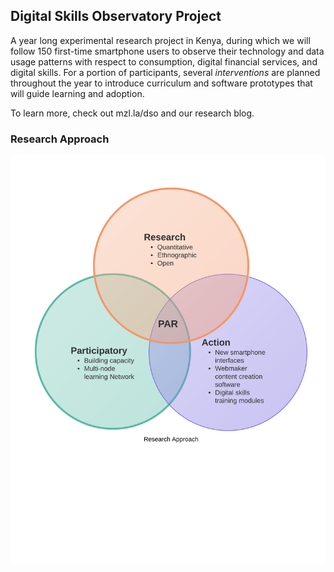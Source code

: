 ## Digital Skills Observatory Project
A year long experimental research project in Kenya, during which we will follow 150 first-time smartphone users to observe their technology and data usage patterns with respect to consumption, digital financial services, and digital skills. For a portion of participants, several *interventions* are planned throughout the year to introduce curriculum and software prototypes that will guide learning and adoption.

To learn more, check out mzl.la/dso and our research blog. 

### Research Approach
![research approach](program-venn.png)

